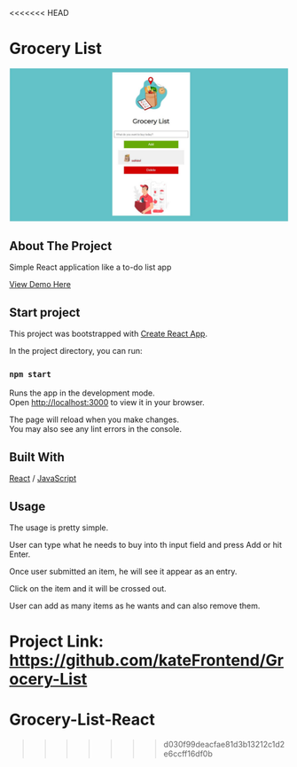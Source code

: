 <<<<<<< HEAD
<div>
  <h1>Grocery List</h1> 
  <img src="Grocery.JPG" alt="" width="auto">
</div>

<!-- ABOUT THE PROJECT -->
## About The Project
<p>Simple React application like a to-do list app</p>
<p></p>

  <p>
    <a href="https://grocery-react.netlify.app/">View Demo Here</a>
  </p>

## Start project

This project was bootstrapped with [Create React App](https://github.com/facebook/create-react-app).

In the project directory, you can run:

### `npm start`

Runs the app in the development mode.\
Open [http://localhost:3000](http://localhost:3000) to view it in your browser.

The page will reload when you make changes.\
You may also see any lint errors in the console.


## Built With

[React](https://reactjs.org/) / [JavaScript](https://www.w3schools.com/js/)
 
<!-- USAGE EXAMPLES -->
## Usage

<p>The usage is pretty simple.</p>
<p>User can type what he needs to buy into th input field and press Add or hit Enter.</p>
<p>Once user submitted an item, he will see it appear as an entry.</p>
<p>Click on the item and it will be crossed out.</p>
<p>User can add as many items as he wants and can also remove them.</p>

Project Link: https://github.com/kateFrontend/Grocery-List
=======
# Grocery-List-React
>>>>>>> d030f99deacfae81d3b13212c1d2e6ccff16df0b
